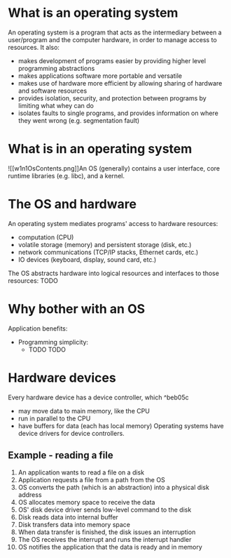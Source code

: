 # What is an operating system
An operating system is a program that acts as the intermediary between a user/program and the computer hardware, in order to manage access to resources.
It also:
- makes development of programs easier by providing higher level programming abstractions
- makes applications software more portable and versatile
- makes use of hardware more efficient by allowing sharing of hardware and software resources
- provides isolation, security, and protection between programs by limiting what whey can do
- isolates faults to single programs, and provides information on where they went wrong (e.g. segmentation fault)

# What is in an operating system
![[w1n1OsContents.png]]An OS (generally) contains a user interface, core runtime libraries (e.g. libc), and a kernel.

# The OS and hardware
An operating system mediates programs' access to hardware resources:
- computation (CPU)
- volatile storage (memory) and persistent storage (disk, etc.)
- network communications (TCP/IP stacks, Ethernet cards, etc.)
- IO devices (keyboard, display, sound card, etc.)

The OS abstracts hardware into logical resources and interfaces to those resources:
TODO

# Why bother with an OS
Application benefits:
- Programming simplicity:
	- TODO
TODO

# Hardware devices
Every hardware device has a device controller, which ^beb05c
- may move data to main memory, like the CPU
- run in parallel to the CPU
- have buffers for data (each has local memory)
Operating systems have device drivers for device controllers.

## Example - reading a file
1. An application wants to read a file on a disk
2. Application requests a file from a path from the OS
3. OS converts the path (which is an abstraction) into a physical disk address
4. OS allocates memory space to receive the data
5. OS' disk device driver sends low-level command to the disk
6. Disk reads data into internal buffer
7. Disk transfers data into memory space
8. When data transfer is finished, the disk issues an interruption
9. The OS receives the interrupt and runs the interrupt handler
10. OS notifies the application that the data is ready and in memory
